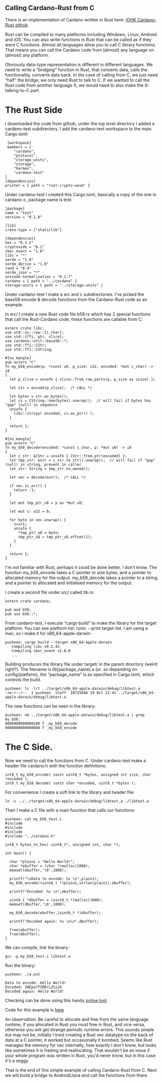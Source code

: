 ## Calling Cardano-Rust from C

There is an implementation of Cardano written in Rust here: [IOHK Cardano-Rust github](https://github.com/input-output-hk/rust-cardano)

Rust can be compiled to many platforms including Windows, Linux, Android and iOS. You can also write functions in Rust that can be called as if they were C functions. Almost all languages allow you to call C library functions. That means you can call the Cardano code from (almost) any language on (almost) any platform.

Obviously data-type representation is different in different languages. We need to write a “bridging” function in Rust, that converts data, calls the functionality, converts data back. In the case of calling from C, we just need “half” the bridge; we only need Rust to talk to C. If we wanted to call the Rust code from another language X, we would need to also make the X-talking-to-C part.

# The Rust Side

I downloaded the code from github, under the top level directory I added a cardano-test subdirectory. I add the cardano-test workspace to the main Cargo.toml:

```
 [workspace]
 members = [
    "cardano",
    "protocol",
    "storage-units",
    "storage",
    "hermes",
    "cardano-test"
]
[dependencies]
printer = { path = "rust-crypto-wasm" }
```

Under cardano-test I created this Cargo.toml, basically a copy of the one in cardano-c, package name is test:

```
[package]
name = "test"
version = "0.1.0"

[lib]
crate-type = ["staticlib"]

[dependencies]
hex = "0.3.2"
cryptoxide = "0.1"
cbor_event = "1.0"
libc = "*"
serde = "1.0"
serde_derive = "1.0"
rand = "0.4"
serde_json = "*"
unicode-normalization = "0.1.7"
cardano = { path = "../cardano" }
storage-units = { path = "../storage-units" }
```

Under cardano-test I make a src and c subdirectories.
I've picked the base58 encode & decode functions from the Cardano-Rust code as an example.

In src/ I create a new Rust code file b58.rs which has 2 special functions that call the Rust-Cardano code, these functions are callable from C:

```
extern crate libc;
use std::os::raw::{c_char};
use std::{ffi, ptr, slice};
use cardano::util::base58::*;
use std::ffi::CStr;
use std::ffi::CString;
  
#[no_mangle]
pub extern "C"
fn my_b58_encode(p: *const u8, p_size: u32, encoded: *mut c_char) -> i8
{
  let p_slice = unsafe { slice::from_raw_parts(p, p_size as usize) };

  let str = encode(p_slice);  /* CALL */

  let bytes = str.as_bytes();
  let cs = CString::new(bytes).unwrap();  // will fail if bytes has "gap" (null) in sequence
  unsafe {
    libc::strcpy( encoded, cs.as_ptr() );
  }

  return 1;
}

#[no_mangle]
pub extern "C"
fn my_b58_decode(encoded: *const c_char, p: *mut u8) -> i8
{
  let c_str: &CStr = unsafe { CStr::from_ptr(encoded) };
  let tmp_str: &str = c_str.to_str().unwrap();  // will fail if "gap" (null) in string, prevent in caller
  let str: String = tmp_str.to_owned();

  let vec = decode(&str);  /* CALL */

  if vec.is_err() {
    return -1; 
  }
 
  let mut tmp_ptr_u8 = p as *mut u8;

  let mut s: u32 = 0;

  for byte in vec.unwrap() {
    s=s+1;
    unsafe {
      *tmp_ptr_u8 = byte;
      tmp_ptr_u8 = tmp_ptr_u8.offset(1);
    }
  }

  return 1;
}
```

I'm not familiar with Rust, perhaps it could be done better, I don't know. The function my_b58_encode takes a C pointer to size bytes, and a pointer to allocated memory for the output. my_b58_decode takes a pointer to a string, and a pointer to allocated and initialised memory for the output.

I create a second file under src/ called lib.rs:

```
extern crate cardano;

pub mod b58;
pub use b58::*;
```

From cardano-test, I execute “cargo build” to make the library for the target platform. You can see platform list: rustc --print target-list. I am using a mac, so I make it for x86_64-apple-darwin:

```
pusheen: cargo build --target x86_64-apple-darwin
   Compiling libc v0.2.43
   Compiling cbor_event v1.0.0
   ...
```

Building produces the library file under target/ in the parent directory (weird right?). The filename is lib[package_name].a (or .so depending on config/platform), the “package_name” is as specified in Cargo.toml, which controls the build.

```
pusheen: ls -lrt ../target/x86_64-apple-darwin/debug/libtest.a
-rw-r--r--  2 pusheen  staff  18725848 19 Oct 12:41 ../target/x86_64-apple-darwin/debug/libtest.a
```

The new functions can be seen in the library:

```
pusheen: nm ../target/x86_64-apple-darwin/debug/libtest.a | grep my_b58_
0000000000000180 T _my_b58_decode
0000000000000000 T _my_b58_encode
```

# The C Side.

Now we need to call the functions from C. Under cardano-test make a header file cardano.h with the function definitions:

```
int8_t my_b58_encode( const uint8_t *bytes, unsigned int size, char *encoded );
int8_t my_b58_decode( const char *encoded, uint8_t *bytes );
```

For convenience I create a soft link to the library and header file:

```
ln -s ../../target/x86_64-apple-darwin/debug/libtest.a ./libtest.a
```

Then I make a C file with a main function that calls our functions:

```
pusheen: cat my_b58_test.c 
#include 
#include 
#include 
#include "../cardano.h"

int8_t bytes_to_hex( uint8_t*, unsigned int, char *);

int main() {

  char *plain1 = "Hello World!";
  char *ebuffer = (char *)malloc(1000);
  memset(ebuffer,'\0',1000);
 
  printf("\nData to encode: %s \n",plain1);
  my_b58_encode((uint8_t *)plain1,strlen(plain1),ebuffer);

  printf("Encoded: %s \n",ebuffer);

  uint8_t *dbuffer = (uint8_t *)malloc(1000);
  memset(dbuffer,'\0',1000);

  my_b58_decode(ebuffer,(uint8_t *)dbuffer);
   
  printf("Decoded again: %s \n\n",dbuffer);

  free(ebuffer);
  free(dbuffer);
}
```

We can compile, link the binary:

```
gcc -g my_b58_test.c libtest.a 
```

Run the binary:

```
pusheen: ./a.out

Data to encode: Hello World! 
Encoded: 2NEpo7TZRRrLZSi2U 
Decoded again: Hello World! 
```

Checking can be done using this handy [online tool](https://www.browserling.com/tools/base58-encode)

Code for this example is [here](https://github.com/HM999/cardano-rust-c-example)

An observation: Be careful to allocate and free from the same language runtime; if you allocated in Rust you must free in Rust, and vice versa, otherwise you will get strange periodic runtime errors. This sounds simple but may not be, initially I tried creating a Rust vec datatype on the back of data at a C pointer, it worked but occasionally it bombed. Seems like Rust manages the memory for vec internally, how exactly I don't know, but looks like sometimes it is freeing and reallocating. That wouldn't be an issue if your whole program was written in Rust, you'd never know, but in this case it's a seggy.

That is the end of this simple example of calling Cardano-Rust from C. Next we will build a bridge to Android/Java and call the functions from there.
